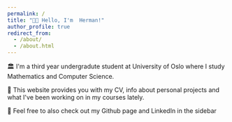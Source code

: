 ```yaml
---
permalink: /
title: "👋🏻 Hello, I'm  Herman!"
author_profile: true
redirect_from: 
  - /about/
  - /about.html
---
```


🏛️ I'm a third year undergradute student at University of Oslo where I study Mathematics and Computer Science.

🚀 This website provides you with my CV, info about personal projects and what I've been working on in my courses lately.

🔭 Feel free to also check out my Github page and LinkedIn in the sidebar